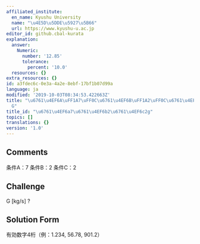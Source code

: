 ```yaml
---
affiliated_institute:
  en_name: Kyushu University
  name: "\u4E5D\u5DDE\u5927\u5B66"
  url: https://www.kyushu-u.ac.jp
editor_id: github.cbal-kurata
explanation:
  answer:
    Numeric:
      number: '12.85'
      tolerance:
        percent: '10.0'
  resources: {}
extra_resources: {}
id: a3fdec6c-0e3a-4a2e-8ebf-17bf1b07d99a
language: ja
modified: '2019-10-03T08:34:53.422663Z'
title: "\u6761\u4EF6A\uFF1A7\uFF0C\u6761\u4EF6B\uFF1A2\uFF0C\u6761\u4EF6C\uFF1A2\uFF0C\
  G"
title_id: "\u6761\u4EF6a7\u6761\u4EF6b2\u6761\u4EF6c2g"
topics: []
translations: {}
version: '1.0'
---
```


## Comments
条件A：7
条件B：2
条件C：2

## Challenge
G [kg/s] ?

## Solution Form
有効数字4桁（例：1.234,  56.78,  901.2）




